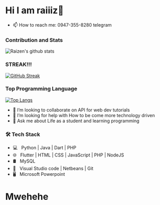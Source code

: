 
# Hi I am raiiiz👋
<!---
- 🔭 I’m currently working on as a student of City College of Angeles
- 🌱 I’m currently learning Web Development 
- 😄 Pronouns: He/His/Him

--->
- 📫 How to reach me: 0947-355-8280 telegram


### Contribution and Stats
![Raizen's github stats](https://github-readme-stats.vercel.app/api?username=raiiiz&show_icons=true&theme=default)

### STREAK!!!
[![GitHub Streak](http://github-readme-streak-stats.herokuapp.com?user=raiiiz&theme=dracula)](https://git.io/streak-stats)

### Top Programming Language 

[![Top Langs](https://github-readme-stats.vercel.app/api/top-langs/?username=raiiiz&layout=compact)](https://github.com/zenraiching/github-readme-stats)


- 👯 I’m looking to collaborate on API for web dev tutorials
- 🤔 I’m looking for help with How to be come more technology driven
- 💬 Ask me about Life as a student and learning programming 
<h3>🛠 Tech Stack</h3>

- 💻 &nbsp; Python | Java | Dart | PHP
- 🌐 &nbsp; Flutter | HTML | CSS | JavaScript | PHP | NodeJS
- 🛢 &nbsp; MySQL 
- 🔧 &nbsp; Visual Studio code | Netbeans | Git
- 🖥 &nbsp; Microsoft Powerpoint


# Mwehehe




